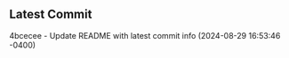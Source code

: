 
## Latest Commit
4bcecee - Update README with latest commit info (2024-08-29 16:53:46 -0400) <Yunxi-Zhou>
